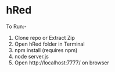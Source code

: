 # hRed

To Run:-
1) Clone repo or Extract Zip
2) Open hRed folder in Terminal
3) npm install (requires npm) 
4) node server.js
5) Open http://localhost:7777/ on browser
